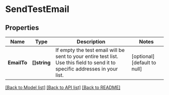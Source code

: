 # SendTestEmail

## Properties
Name | Type | Description | Notes
------------ | ------------- | ------------- | -------------
**EmailTo** | **[]string** | If empty the test email will be sent to your entire test list. Use this field to send it to specific addresses in your list. | [optional] [default to null]

[[Back to Model list]](../README.md#documentation-for-models) [[Back to API list]](../README.md#documentation-for-api-endpoints) [[Back to README]](../README.md)


